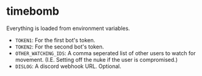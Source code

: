 # timebomb

Everything is loaded from environment variables.

* `TOKEN1`: For the first bot's token.
* `TOKEN2`: For the second bot's token.
* `OTHER_WATCHING_IDS`: A comma seperated list of other users to watch for movement. (I.E. Setting off the nuke if the user is compromised.)
* `DISLOG`: A discord webhook URL. Optional.
